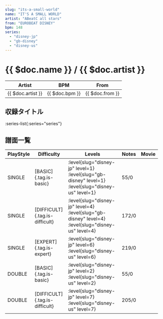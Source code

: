 ```yaml
---
slug: "its-a-small-world"
name: "IT'S A SMALL WORLD"
artist: "ABeatC all stars"
from: "EUROBEAT DISNEY"
bpm: 148
series:
  - "disney-jp"
  - "gb-disney"
  - "disney-us"
---
```


# {{ $doc.name }} / {{ $doc.artist }}

|Artist|BPM|From|
|------|---|----|
|{{ $doc.artist }}|{{ $doc.bpm }}|{{ $doc.from }}|

## 収録タイトル

:series-list{:series="series"}

## 譜面一覧

|PlayStyle|Difficulty|Levels|Notes|Movie|
|---------|----------|------|-----|-----|
|SINGLE|[BASIC]{.tag.is-basic}|<div class="field is-grouped is-grouped-multiline">:level{slug="disney-jp" level=1} :level{slug="gb-disney" level=1} :level{slug="disney-us" level=1}</div>|55/0||
|SINGLE|[DIFFICULT]{.tag.is-difficult}|<div class="field is-grouped is-grouped-multiline">:level{slug="disney-jp" level=4} :level{slug="gb-disney" level=4} :level{slug="disney-us" level=4}</div>|172/0||
|SINGLE|[EXPERT]{.tag.is-expert}|<div class="field is-grouped is-grouped-multiline">:level{slug="disney-jp" level=6} :level{slug="disney-us" level=6}</div>|219/0||
|DOUBLE|[BASIC]{.tag.is-basic}|<div class="field is-grouped is-grouped-multiline">:level{slug="disney-jp" level=2} :level{slug="disney-us" level=2}</div>|55/0||
|DOUBLE|[DIFFICULT]{.tag.is-difficult}|<div class="field is-grouped is-grouped-multiline">:level{slug="disney-jp" level=7} :level{slug="disney-us" level=7}</div>|205/0||
